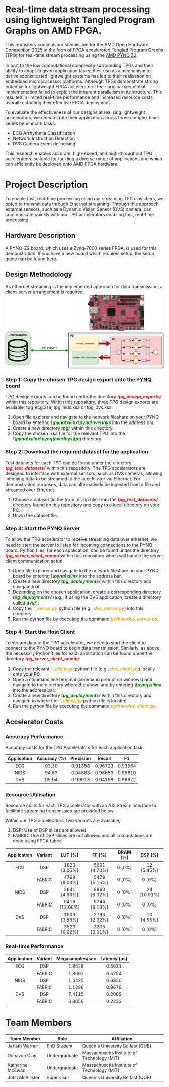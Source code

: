 # Real-time data stream processing using lightweight Tangled Program Graphs on AMD FPGA.
This repository contains our submission for the AMD Open Hardware Competition 2025 in the form of FPGA accelerated 
Tangled Program Graphs (TPG) for real-time stream processing using the [AMD PYNQ Z2](https://www.amd.com/en/corporate/university-program/aup-boards/pynq-z2.html).

In part to the low computational complexity surrounding TPGs and their ability to adapt to given application tasks, their 
use as a mechanism to derive sophisticated lightweight systems has led to their realisation on embedded microprocessor 
platforms.
Although TPGs demonstrate strong potential for lightweight FPGA accelerators, their original sequential implementation 
failed to exploit the inherent parallelism in its structure. 
This resulted in limited real-time performance and increased resource costs, overall restricting their effective FPGA 
deployment.

To evaluate the effectiveness of our designs at realising lightweight accelerators, we demonstrate their application 
across three complex time-series benchmark tasks: 
- ECG Arrhythmia Classification
- Network Instruction Detection
- DVS Camera Event de-noising

This research enables accurate, high-speed, and high-throughput TPG accelerators, suitable for tackling a diverse range 
of applications and which can efficiently be deployed onto AMD FPGA hardware.


# Project Description
To enable fast, real-time processing using our streaming TPG classifiers, we opted to transmit data through Ethernet 
streaming.
Through this approach external sensors, such as a Dynamic Vision Sensor (DVS) camera, can communicate quickly with our 
TPG accelerators enabling fast, real-time processing.

## Hardware Description
A PYNQ-Z2 board, which uses a Zynq-7000 series FPGA, is used for this demonstration. If you have a new board which requires setup, the setup guide can be 
found [here](https://pynq.readthedocs.io/en/v2.6.1/getting_started/pynq_z2_setup.html).

## Design Methodology
As ethernet streaming is the implemented approach for data transmission, a client-server arrangement is required.
![TPG Streaming Methodology to allow communication with external data sources (e.g., sensors).](/images/streaming_methodology.png)

### Step 1: Copy the chosen TPG design export onto the PYNQ board 
TPG design exports can be found under the directory <span style="color:red">_**tpg_design_exports/**_</span> within this repository.
Within this repository, three TPG design exports are available; tpg_ecg.xsa, tpg_nids.xsa or tpg_dvs.xsa. 
1. Open file explorer and navigate to the network fileshare on your PYNQ board by entering <span style="color:green">_**\\\pynq\xilinx\pynq\overlays**_</span> into the address bar.
2. Create a new directory <span style="color:green">_**tpg/**_</span> within this directory.
3. Copy the chosen .xsa file for the relevant TPG into the <span style="color:green">_**\\\pynq\xilinx\pynq\overlays\tpg**_</span> directory. 

### Step 2: Download the required dataset for the application
Test datasets for each TPG can be found under the directory <span style="color:red">_**tpg_test_datasets/**_</span> within this repository.
The TPG accelerators are designed to interface with external sensors, such as DVS cameras, allowing incoming data to be streamed to the accelerator via Ethernet. 
For demonstration purposes, data can alternatively be ingested from a file and streamed over Ethernet.
1. Choose a dataset (in the form of .zip file) from the <span style="color:red">_**tpg_test_datasets/**_</span> directory found on this repository and copy to a local directory on your PC.
2. Unzip the dataset file.

### Step 3: Start the PYNQ Server
To allow the TPG accelerator to receive streaming data over ethernet, we need to start the server to listen for incoming connections to the PYNQ board.
Python files, for each application, can be found under the directory <span style="color:red">_**tpg_server_client_comm/**_</span> 
within this repository which will handle the server client communication setup.
1. Open file explorer and navigate to the network fileshare on your PYNQ board by entering <span style="color:green">_**\\\pynq\xilinx**_</span> into the address bar.
2. Create a new directory <span style="color:green">_**tpg_deployments/**_</span> within this directory and navigate to it.
3. Depending on the chosen application, create a corresponding directory <span style="color:green">_**tpg_deployments/**_</span> (e.g., if using the DVS application, create a directory called <span style="color:green">_**dvs/**_</span>).
4. Copy the <span style="color:orange">_***_server.py**_</span> python file (e.g., <span style="color:orange">_**dvs_server.py**_</span>) into this directory.
5. Run the python file by executing the command <span style="color:orange">_**python dvs_server.py**_</span>.

### Step 4: Start the Host Client
To stream data to the TPG accelerator, we need to start the client to connect to the PYNQ board to begin data transmission.
Similarly, as above, the necessary Python files for each application can be found under the directory <span style="color:red">_**tpg_server_client_comm/**_</span>.
1. Copy the relevant <span style="color:orange">_***_client.py**_</span> python file  (e.g., <span style="color:orange">_**dvs_client.py**_</span>) locally onto your PC. 
2. Open a command line terminal (command prompt on windows) and navigate to the directory where the above and by entering <span style="color:green">_**\\\pynq\xilinx**_</span> into the address bar.
2. Create a new directory <span style="color:green">_**tpg_deployments/**_</span> within this directory and navigate to where the <span style="color:orange">_***_client.py**_</span> python file is located.
3. Run the python file by executing the command <span style="color:orange">_**python dvs_client.py**_</span>.

## Accelerator Costs
### Accuracy Performance
Accuracy costs for the TPG Accelerators for each application task:

| Application | Accuracy (%) | Precision |  Recall |    F1   |
|:-----------:|:------------:|:---------:|:-------:|:-------:|
|     ECG     |     93.30    |  0.91358  | 0.96723 | 0.93964 |
|     NIDS    |     94.83    |  0.94583  | 0.96659 | 0.95610 |
|     DVS     |     95.94    |  0.99913  | 0.94198 | 0.96972 |

### Resource Utilisation
Resource costs for each TPG accelerator with an AXI Stream interface to facilitate streaming transmission are provided below.

Within our TPG accelerators, two variants are available;
1. DSP: Use of DSP slices are allowed
2. FABRIC: Use of DSP slices are not allowed and all computations are done using FPGA fabric

| Application | Variant |    LUT [%]    |    FF [%]    | BRAM [%] |   DSP [%]   |
|:-----------:|:-------:|:-------------:|:------------:|:--------:|:-----------:|
|     ECG     |   DSP   |  1623 [3.05%] | 5001 [4.70%] |  0 [0%]  |  12 [5.45%] |
|             |  FABRIC |  4799 [9.03%] | 5479 [5.15%] |  0 [0%]  |    0 [0%]   |
|     NIDS    |   DSP   |  2641 [4.96%] | 8860 [8.32%] |  0 [0%]  | 24 [10.91%] |
|             |  FABRIC | 6418 [12.06%] | 9744 [9.16%] |  0 [0%]  |    0 [0%]   |
|     DVS     |   DSP   |  1903 [3.58%] | 2793 [2.62%] |  0 [0%]  |  10 [4.55%] |
|             |  FABRIC |  3523 [6.62%] | 3205 [3.01%] |  0 [0%]  |    0 [0%]   |

### Real-time Performance
| Application | Variant | Megasamples/sec | Latency (μs) |
|:-----------:|:-------:|:---------------:|:------------:|
|     ECG     |   DSP   |      1.9528     |    0.5031    |
|             |  FABRIC |      1.8697     |    0.5254    |
|     NIDS    |   DSP   |      1.4425     |    0.6850    |
|             |  FABRIC |      1.1386     |    0.8678    |
|     DVS     |   DSP   |      7.4115     |    0.2069    |
|             |  FABRIC |      6.8658     |    0.2233    |

# Team Members
| **Team Member**    | **Role**      | **Affiliation**                             |
|--------------------|---------------|---------------------------------------------|
| Jarlath Warner     | PhD Student   | Queen's University Belfast (QUB)            |
| Donavon Clay       | Undergraduate | Massachusetts Institute of Technology (MIT) |
| Katherine McEwan   | Undergraduate | Massachusetts Institute of Technology (MIT) |
| John McAllister    | Supervisor    | Queen's University Belfast (QUB)            |
